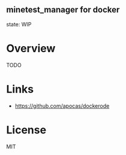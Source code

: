 
minetest_manager for docker
------------
state: WIP

# Overview

TODO

# Links

* https://github.com/apocas/dockerode

# License

MIT
